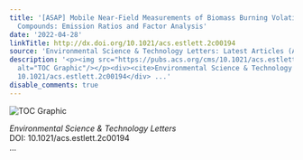 ```yaml
---
title: '[ASAP] Mobile Near-Field Measurements of Biomass Burning Volatile Organic
  Compounds: Emission Ratios and Factor Analysis'
date: '2022-04-28'
linkTitle: http://dx.doi.org/10.1021/acs.estlett.2c00194
source: 'Environmental Science & Technology Letters: Latest Articles (ACS Publications)'
description: '<p><img src="https://pubs.acs.org/cms/10.1021/acs.estlett.2c00194/asset/images/medium/ez2c00194_0004.gif"
  alt="TOC Graphic"/></p><div><cite>Environmental Science & Technology Letters</cite></div><div>DOI:
  10.1021/acs.estlett.2c00194</div> ...'
disable_comments: true
---
```

<p><img src="https://pubs.acs.org/cms/10.1021/acs.estlett.2c00194/asset/images/medium/ez2c00194_0004.gif" alt="TOC Graphic"/></p><div><cite>Environmental Science & Technology Letters</cite></div><div>DOI: 10.1021/acs.estlett.2c00194</div> ...